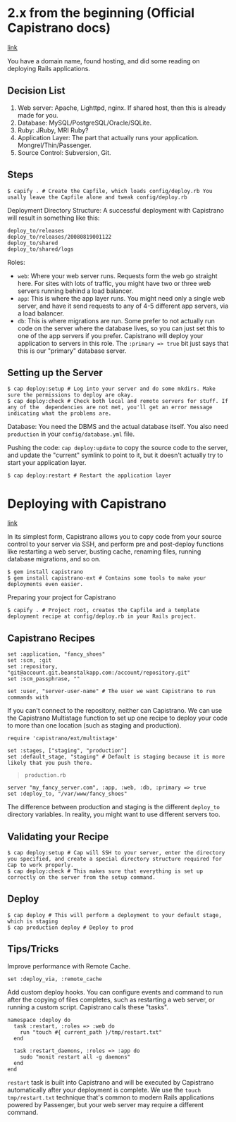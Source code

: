 # 2.x from the beginning (Official Capistrano docs)
[link](https://github.com/capistrano/capistrano/wiki/2.x-From-The-Beginning)

You have a domain name, found hosting, and did some reading on deploying Rails applications.

## Decision List

1. Web server: Apache, Lighttpd, nginx. If shared host, then this is already made for you.
2. Database: MySQL/PostgreSQL/Oracle/SQLite.
3. Ruby: JRuby, MRI Ruby?
4. Application Layer: The part that actually runs your application. Mongrel/Thin/Passenger.
5. Source Control: Subversion, Git.

## Steps

    $ capify . # Create the Capfile, which loads config/deploy.rb You usally leave the Capfile alone and tweak config/deploy.rb

Deployment Directory Structure: A successful deployment with Capistrano will result in something like this:

    deploy_to/releases
    deploy_to/releases/20080819001122
    deploy_to/shared
    deploy_to/shared/logs

Roles:

- `web`: Where your web server runs. Requests form the web go straight here. For sites with lots of traffic, you might have two or three web servers running behind a load balancer.
- `app`: This is where the app layer runs. You might need only a single web server, and have it send requests to any of 4-5 different app servers, via a load balancer.
- `db`: This is where migrations are run. Some prefer to not actually run code on the server where the database lives, so you can just set this to one of the app servers if you prefer. Capistrano will deploy your application to servers in this role. The `:primary => true` bit just says that this is our "primary" database server.

## Setting up the Server

    $ cap deploy:setup # Log into your server and do some mkdirs. Make sure the permissions to deploy are okay.
    $ cap deploy:check # Check both local and remote servers for stuff. If any of the  dependencies are not met, you'll get an error message indicating what the problems are.

Database: You need the DBMS and the actual database itself. You also need `production` in your `config/database.yml` file.

Pushing the code: `cap deploy:update` to copy the source code to the server, and update the "current" symlink to point to it, but it doesn't actually try to start your application layer.

    $ cap deploy:restart # Restart the application layer

# Deploying with Capistrano
[link](http://guides.beanstalkapp.com/deployments/deploy-with-capistrano.html)

In its simplest form, Capistrano allows you to copy code from your source control to your server via SSH, and perform pre and post-deploy functions like restarting a web server, busting cache, renaming files, running database migrations, and so on.

    $ gem install capistrano
    $ gem install capistrano-ext # Contains some tools to make your deployments even easier.

Preparing your project for Capistrano

    $ capify . # Project root, creates the Capfile and a template deployment recipe at config/deploy.rb in your Rails project.

## Capistrano Recipes

    set :application, "fancy_shoes"
    set :scm, :git
    set :repository, "git@account.git.beanstalkapp.com:/account/repository.git"
    set :scm_passphrase, ""

    set :user, "server-user-name" # The user we want Capistrano to run commands with

If you can't connect to the repository, neither can Capistrano. We can use the Capistrano Multistage function to set up one recipe to deploy your code to more than one location (such as staging and production).

    require 'capistrano/ext/multistage'

    set :stages, ["staging", "production"]
    set :default_stage, "staging" # Default is staging because it is more likely that you push there.

> `production.rb`

    server "my_fancy_server.com", :app, :web, :db, :primary => true
    set :deploy_to, "/var/www/fancy_shoes"

The difference between production and staging is the different `deploy_to` directory variables. In reality, you might want to use different servers too.

## Validating your Recipe

    $ cap deploy:setup # Cap will SSH to your server, enter the directory you specified, and create a special directory structure required for Cap to work properly.
    $ cap deploy:check # This makes sure that everything is set up correctly on the server from the setup command.

## Deploy

    $ cap deploy # This will perform a deployment to your default stage, which is staging
    $ cap production deploy # Deploy to prod

## Tips/Tricks

Improve performance with Remote Cache.

    set :deploy_via, :remote_cache

Add custom deploy hooks. You can configure events and command to run after the copying of files completes, such as restarting a web server, or running a custom script. Capistrano calls these "tasks".

    namespace :deploy do
      task :restart, :roles => :web do
        run "touch #{ current_path }/tmp/restart.txt"
      end

      task :restart_daemons, :roles => :app do
        sudo "monit restart all -g daemons"
      end
    end

`restart` task is built into Capistrano and will be executed by Capistrano automatically after your deployment is complete. We use the `touch tmp/restart.txt` technique that's common to modern Rails applications powered by Passenger, but your web server may require a different command.


